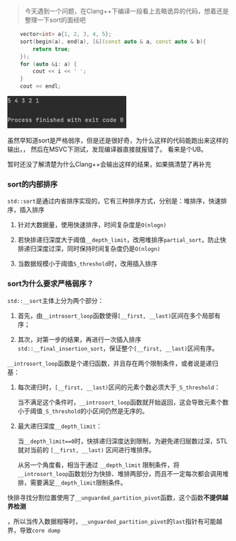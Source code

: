 > 今天遇到一个问题，在Clang++下编译一段看上去略诡异的代码，想着还是整理一下sort的面经吧

```c++
    vector<int> a{1, 2, 3, 4, 5};
    sort(begin(a), end(a), [&](const auto & a, const auto & b){
        return true;
    });
    for (auto &i: a) {
        cout << i << ' ';
    }
    cout << endl;
```

![img.png](../../../participants/answerer/images/sort输出.png)

虽然早知道sort是严格弱序，但是还是很好奇，为什么这样的代码能跑出来这样的输出，，
然后在MSVC下测试，发现编译器直接就报错了。
看来是个UB。

暂时还没了解清楚为什么Clang++会输出这样的结果，如果搞清楚了再补充

### sort的内部排序

`std::sort`是通过内省排序实现的，它有三种排序方式，分别是：堆排序，快速排序，插入排序

1. 针对大数据量，使用快速排序，时间复杂度是`O(nlogn)`

2. 若快排递归深度大于阈值`__depth_limit`，改用堆排序`partial_sort`，防止快排递归深度过深，同时保持时间复杂度仍是`O(nlogn)`

3. 当数据规模小于阈值`S_threshold`时，改用插入排序

### sort为什么要求严格弱序？

`std::__sort`主体上分为两个部分：

1. 首先，由`__introsort_loop`函数使得`[__first, __last)`区间在多个局部有序；

2. 其次，对第一步的结果，再进行一次插入排序`std::__final_insertion_sort`，保证整个`[__first, __last)`区间有序。

`__introsort_loop`函数是个递归函数，并且存在两个限制条件，或者说是递归基：

1. 每次递归时，`[__first, __last)`区间的元素个数必须大于`_S_threshold`：
   
   当不满足这个条件时，`__introsort_loop`函数就开始返回，这会导致元素个数小于阈值`_S_threshold`的小区间仍然是无序的。

2. 最大递归深度`__depth_limit`：
   
   当`__depth_limit==0`时，快排递归深度达到限制，为避免递归层数过深，STL就对当前的 `[__first, __last)` 区间进行堆排序。
   
   从另一个角度看，相当于通过 `__depth_limit` 限制条件，将`__introsort_loop`函数划分为快排、堆排两部分，而且不一定每次都会调用堆排，需要满足`__depth_limit`限制条件。

快排寻找分割位置使用了`__unguarded_partition_pivot`函数，这个函数**不提供越界检测**

，所以当传入数据相等时，`__unguarded_partition_pivot`的`last`指针有可能越界，导致`core dump`
